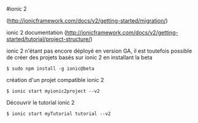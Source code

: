 #ionic 2

(http://ionicframework.com/docs/v2/getting-started/migration/)

ionic 2 documentation (http://ionicframework.com/docs/v2/getting-started/tutorial/project-structure/)

ionic 2 n'étant pas encore déployé en version GA, il est toutefois possible de créer des projets basés sur ionic 2 en installant la beta

```$ sudo npm install -g ionic@beta```

création d'un projet compatible ionic 2

```$ ionic start myionic2project --v2```

Découvrir le tutorial ionic 2

```$ ionic start myTutorial tutorial --v2```

